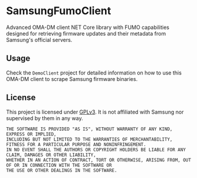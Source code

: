 # SamsungFumoClient
Advanced OMA-DM client NET Core library with FUMO capabilities designed for retrieving firmware updates and their metadata from Samsung's official servers.

## Usage

Check the `DemoClient` project for detailed information on how to use this OMA-DM client to scrape Samsung firmware binaries.

## License

This project is licensed under [GPLv3](https://github.com/ThePBone/GalaxyBudsClient/blob/master/LICENSE). It is not affiliated with Samsung nor supervised by them in any way.

```
THE SOFTWARE IS PROVIDED "AS IS", WITHOUT WARRANTY OF ANY KIND, EXPRESS OR IMPLIED, 
INCLUDING BUT NOT LIMITED TO THE WARRANTIES OF MERCHANTABILITY, FITNESS FOR A PARTICULAR PURPOSE AND NONINFRINGEMENT. 
IN NO EVENT SHALL THE AUTHORS OR COPYRIGHT HOLDERS BE LIABLE FOR ANY CLAIM, DAMAGES OR OTHER LIABILITY, 
WHETHER IN AN ACTION OF CONTRACT, TORT OR OTHERWISE, ARISING FROM, OUT OF OR IN CONNECTION WITH THE SOFTWARE OR 
THE USE OR OTHER DEALINGS IN THE SOFTWARE.
```
